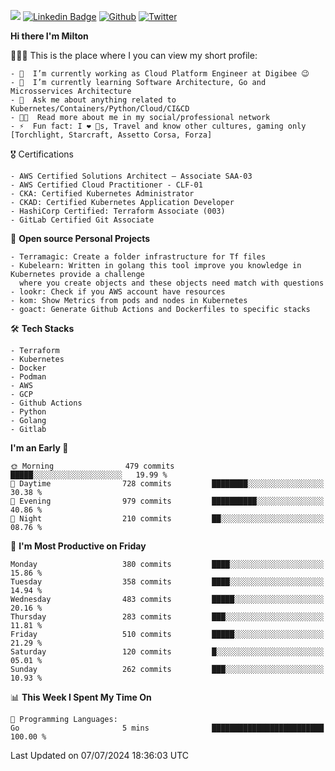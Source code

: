 ![](https://komarev.com/ghpvc/?username=miltlima&color=blueviolet) [![Linkedin Badge](https://img.shields.io/badge/-LinkedIn-blue?style=flat-square&logo=Linkedin&logoColor=white&link=https://www.linkedin.com/in/miltonlimaj/)](https://www.linkedin.com/in/miltonlimaj/) [![Github](https://img.shields.io/github/followers/miltlima?style=social)](https://github.com/miltlima?tab=followers) [![Twitter](https://img.shields.io/twitter/follow/milt_lima?style=social)](https://twitter.com/milt_lima)
 


     
**Hi there I'm Milton**

👨🏽‍💻 This is the place where I you can view my short profile:
```text
- 🔭  I’m currently working as Cloud Platform Engineer at Digibee 😉
- 🌱  I’m currently learning Software Architecture, Go and Microsservices Architecture
- 💬  Ask me about anything related to Kubernetes/Containers/Python/Cloud/CI&CD
- 👨‍💻  Read more about me in my social/professional network
- ⚡  Fun fact: I ❤️ 🐶s, Travel and know other cultures, gaming only [Torchlight, Starcraft, Assetto Corsa, Forza]
```
🎖 Certifications
```text
- AWS Certified Solutions Architect – Associate SAA-03
- AWS Certified Cloud Practitioner - CLF-01
- CKA: Certified Kubernetes Administrator
- CKAD: Certified Kubernetes Application Developer
- HashiCorp Certified: Terraform Associate (003)
- GitLab Certified Git Associate
```
📐 **Open source Personal Projects**

```text
- Terramagic: Create a folder infrastructure for Tf files
- Kubelearn: Written in golang this tool improve you knowledge in Kubernetes provide a challenge
  where you create objects and these objects need match with questions
- lookr: Check if you AWS account have resources
- kom: Show Metrics from pods and nodes in Kubernetes
- goact: Generate Github Actions and Dockerfiles to specific stacks
```
🛠 **Tech Stacks**

```text
- Terraform
- Kubernetes
- Docker
- Podman
- AWS
- GCP
- Github Actions
- Python
- Golang
- Gitlab
```         

<!--START_SECTION:waka-->
**I'm an Early 🐤** 

```text
🌞 Morning                479 commits         █████░░░░░░░░░░░░░░░░░░░░   19.99 % 
🌆 Daytime                728 commits         ████████░░░░░░░░░░░░░░░░░   30.38 % 
🌃 Evening                979 commits         ██████████░░░░░░░░░░░░░░░   40.86 % 
🌙 Night                  210 commits         ██░░░░░░░░░░░░░░░░░░░░░░░   08.76 % 
```
📅 **I'm Most Productive on Friday** 

```text
Monday                   380 commits         ████░░░░░░░░░░░░░░░░░░░░░   15.86 % 
Tuesday                  358 commits         ████░░░░░░░░░░░░░░░░░░░░░   14.94 % 
Wednesday                483 commits         █████░░░░░░░░░░░░░░░░░░░░   20.16 % 
Thursday                 283 commits         ███░░░░░░░░░░░░░░░░░░░░░░   11.81 % 
Friday                   510 commits         █████░░░░░░░░░░░░░░░░░░░░   21.29 % 
Saturday                 120 commits         █░░░░░░░░░░░░░░░░░░░░░░░░   05.01 % 
Sunday                   262 commits         ███░░░░░░░░░░░░░░░░░░░░░░   10.93 % 
```


📊 **This Week I Spent My Time On** 

```text
💬 Programming Languages: 
Go                       5 mins              █████████████████████████   100.00 % 
```


 Last Updated on 07/07/2024 18:36:03 UTC
<!--END_SECTION:waka-->
